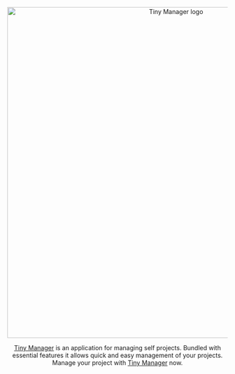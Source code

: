 <p align="center">
  <a href="https://nishantpainter.github.io/tiny-manager/" rel="noopener" target="_blank"><img width="756" src="https://cdn.jsdelivr.net/gh/nishantpainter/tiny-manager/public/readme-logo.png" alt="Tiny Manager logo"></a></p>
</p>
<div align="center">

[Tiny Manager](https://nishantpainter.github.io/tiny-manager/) is an application for managing self projects. Bundled with essential features it allows quick and easy management of your projects. Manage your project with [Tiny Manager](https://nishantpainter.github.io/tiny-manager/) now.

